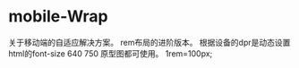 # mobile-Wrap
关于移动端的自适应解决方案。
rem布局的进阶版本。
根据设备的dpr是动态设置html的font-size
640  750  原型图都可使用。  1rem=100px;
